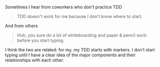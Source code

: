 Sometimes I hear from coworkers who don't practice TDD

 > TDD doesn't work for me because I don't know where to start.

And from others

 > Huh, you sure do a lot of whiteboarding and paper &amp; pencil work before
 > you start typing.

I think the two are related: for my, my TDD starts with markers. I don't start
typing until I have a clear idea of the major components and their relationships
with each other.
